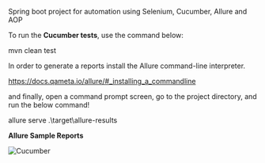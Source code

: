 Spring boot project for automation using Selenium, Cucumber, Allure and AOP

To run the <b>Cucumber tests</b>, use the command below:

mvn clean test

In order to generate a reports install the Allure command-line interpreter.

<a href="https://docs.qameta.io/allure/#_installing_a_commandline" target="_blank">https://docs.qameta.io/allure/#_installing_a_commandline</a>

and finally, open a command prompt screen, go to the project directory, and run the below command!

allure serve .\target\allure-results

<b>Allure Sample Reports</b>

![Cucumber](https://user-images.githubusercontent.com/79500629/181915080-53f243ae-258f-409c-a09e-34f0901bfd34.png)

